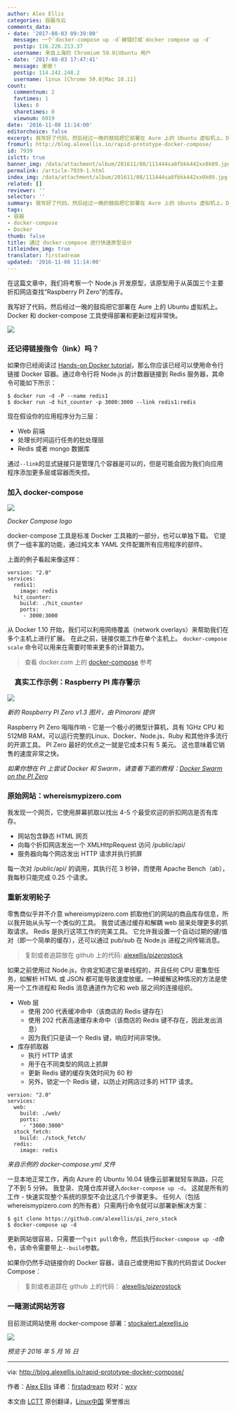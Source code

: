 ```yaml
---
author: Alex Ellis
categories: 容器与云
comments_data:
- date: '2017-08-03 09:39:00'
  message: 一个`docker-compose up -d`被错打成`docker compose up -d`
  postip: 116.226.213.37
  username: 来自上海的 Chromium 59.0|Ubuntu 用户
- date: '2017-08-03 17:47:41'
  message: 谢谢！
  postip: 114.242.248.2
  username: linux [Chrome 59.0|Mac 10.11]
count:
  commentnum: 2
  favtimes: 1
  likes: 0
  sharetimes: 0
  viewnum: 6019
date: '2016-11-08 11:14:00'
editorchoice: false
excerpt: 我写好了代码，然后经过一晚的鼓捣把它部署在 Aure 上的 Ubuntu 虚拟机上。Docker 和 docker-compose 工具使得部署和更新过程非常快。
fromurl: http://blog.alexellis.io/rapid-prototype-docker-compose/
id: 7939
islctt: true
banner_img: /data/attachment/album/201611/08/111444sa8fbkk442xx0k09.jpg
permalink: /article-7939-1.html
index_img: /data/attachment/album/201611/08/111444sa8fbkk442xx0k09.jpg.thumb.jpg
related: []
reviewer: ''
selector: ''
summary: 我写好了代码，然后经过一晚的鼓捣把它部署在 Aure 上的 Ubuntu 虚拟机上。Docker 和 docker-compose 工具使得部署和更新过程非常快。
tags:
- 容器
- docker-compose
- Docker
thumb: false
title: 通过 docker-compose 进行快速原型设计
titleindex_img: true
translator: firstadream
updated: '2016-11-08 11:14:00'
---
```


在这篇文章中，我们将考察一个 Node.js 开发原型，该原型用于从英国三个主要折扣网店查找“Raspberry PI Zero”的库存。


我写好了代码，然后经过一晚的鼓捣把它部署在 Aure 上的 Ubuntu 虚拟机上。Docker 和 docker-compose 工具使得部署和更新过程非常快。


![](/data/attachment/album/201611/08/111444sa8fbkk442xx0k09.jpg)


### 还记得链接指令（link）吗？


如果你已经阅读过 [Hands-on Docker tutorial](http://blog.alexellis.io/handsondocker)，那么你应该已经可以使用命令行链接 Docker 容器。通过命令行将 Node.js 的计数器链接到 Redis 服务器，其命令可能如下所示：



```
$ docker run -d -P --name redis1
$ docker run -d hit_counter -p 3000:3000 --link redis1:redis

```

现在假设你的应用程序分为三层：


* Web 前端
* 处理长时间运行任务的批处理层
* Redis 或者 mongo 数据库


通过`--link`的显式链接只是管理几个容器是可以的，但是可能会因为我们向应用程序添加更多层或容器而失控。


### 加入 docker-compose


![](/data/attachment/album/201611/08/111459z96ycryjjyqlq7c2.png)


*Docker Compose logo*


docker-compose 工具是标准 Docker 工具箱的一部分，也可以单独下载。 它提供了一组丰富的功能，通过纯文本 YAML 文件配置所有应用程序的部件。


上面的例子看起来像这样：



```
version: "2.0"
services:
  redis1:
    image: redis
  hit_counter:
    build: ./hit_counter
    ports:
     - 3000:3000

```

从 Docker 1.10 开始，我们可以利用网络覆盖（network overlays）来帮助我们在多个主机上进行扩展。 在此之前，链接仅能工作在单个主机上。 `docker-compose scale` 命令可以用来在需要时带来更多的计算能力。



> 
> 查看 docker.com 上的 [docker-compose](https://docs.docker.com/compose/compose-file/) 参考
> 
> 
> 


### 　真实工作示例：Raspberry PI 库存警示


![](/data/attachment/album/201611/08/111459mn5l72lckj7nm8cz.jpg)


*新的 Raspberry PI Zero v1.3 图片，由 Pimoroni 提供*


Raspberry PI Zero 嗡嗡作响 - 它是一个极小的微型计算机，具有 1GHz CPU 和 512MB RAM，可以运行完整的Linux、Docker、Node.js、Ruby 和其他许多流行的开源工具。 PI Zero 最好的优点之一就是它成本只有 5 美元。 这也意味着它销售的速度非常之快。


*如果你想在 PI 上尝试 Docker 和 Swarm，请查看下面的教程：[Docker Swarm on the PI Zero](http://blog.alexellis.io/dockerswarm-pizero/)*


### 原始网站：whereismypizero.com


我发现一个网页，它使用屏幕抓取以找出 4-5 个最受欢迎的折扣网店是否有库存。


* 网站包含静态 HTML 网页
* 向每个折扣网店发出一个 XMLHttpRequest 访问 /public/api/
* 服务器向每个网店发出 HTTP 请求并执行抓屏


每一次对 /public/api/ 的调用，其执行花 3 秒钟，而使用 Apache Bench（ab），我每秒只能完成 0.25 个请求。


### 重新发明轮子


零售商似乎并不介意 whereismypizero.com 抓取他们的网站的商品库存信息，所以我开始从头写一个类似的工具。 我尝试通过缓存和解耦 web 层来处理更多的抓取请求。 Redis 是执行这项工作的完美工具。 它允许我设置一个自动过期的键/值对（即一个简单的缓存），还可以通过 pub/sub 在 Node.js 进程之间传输消息。



> 
> 复刻或者追踪放在 github 上的代码: [alexellis/pi*zero*stock](https://github.com/alexellis/pi_zero_stock)
> 
> 
> 


如果之前使用过 Node.js，你肯定知道它是单线程的，并且任何 CPU 密集型任务，如解析 HTML 或 JSON 都可能导致速度放缓。一种缓解这种情况的方法是使用一个工作进程和 Redis 消息通道作为它和 web 层之间的连接组织。


* Web 层
	+ 使用 200 代表缓冲命中（该商店的 Redis 键存在）
	+ 使用 202 代表高速缓存未命中（该商店的 Redis 键不存在，因此发出消息）
	+ 因为我们只是读一个 Redis 键，响应时间非常快。
* 库存抓取器
	+ 执行 HTTP 请求
	+ 用于在不同类型的网店上抓屏
	+ 更新 Redis 键的缓存失效时间为 60 秒
	+ 另外，锁定一个 Redis 键，以防止对网店过多的 HTTP 请求。



```
version: "2.0"  
services:  
  web:
    build: ./web/
    ports:
     - "3000:3000"
  stock_fetch:
    build: ./stock_fetch/
  redis:
    image: redis

```

*来自示例的 docker-compose.yml 文件*


一旦本地正常工作，再向 Azure 的 Ubuntu 16.04 镜像云部署就轻车熟路，只花了不到 5 分钟。 我登录、克隆仓库并键入`docker-compose up -d`， 这就是所有的工作 - 快速实现整个系统的原型不会比这几个步骤更多。 任何人（包括 whereismypizero.com 的所有者）只需两行命令就可以部署新解决方案：



```
$ git clone https://github.com/alexellis/pi_zero_stock
$ docker-compose up -d

```

更新网站很容易，只需要一个`git pull`命令，然后执行`docker-compose up -d`命令，该命令需要带上`--build`参数。


如果你仍然手动链接你的 Docker 容器，请自己或使用如下我的代码尝试 Docker Compose：



> 
> 复刻或者追踪在 github 上的代码： [alexellis/pi*zero*stock](https://github.com/alexellis/pi_zero_stock)
> 
> 
> 


### 一睹测试网站芳容


目前测试网站使用 docker-compose 部署：[stockalert.alexellis.io](http://stockalert.alexellis.io/)


![](/data/attachment/album/201611/08/111500zsbew23e32no2e88.png)


*预览于 2016 年 5 月 16 日*




---


via: <http://blog.alexellis.io/rapid-prototype-docker-compose/>


作者：[Alex Ellis](http://blog.alexellis.io/author/alex/) 译者：[firstadream](https://github.com/firstadream) 校对：[wxy](https://github.com/wxy)


本文由 [LCTT](https://github.com/LCTT/TranslateProject) 原创翻译，[Linux中国](https://linux.cn/) 荣誉推出